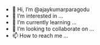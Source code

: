 - 👋 Hi, I’m @ajaykumarparagodu
- 👀 I’m interested in ...
- 🌱 I’m currently learning ...
- 💞️ I’m looking to collaborate on ...
- 📫 How to reach me ...

<!---
ajaykumarparagodu/ajaykumarparagodu is a ✨ special ✨ repository because its `README.md` (this file) appears on your GitHub profile.
You can click the Preview link to take a look at your changes.
--->
